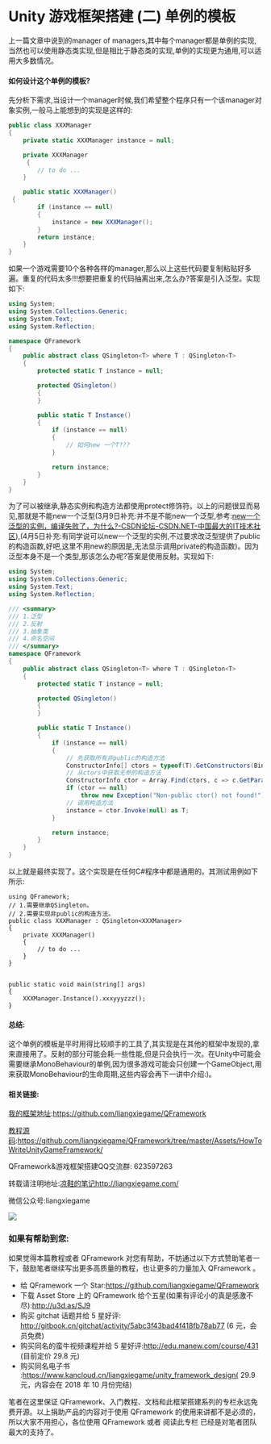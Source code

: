 # Unity 游戏框架搭建 (二) 单例的模板

上一篇文章中说到的manager of managers,其中每个manager都是单例的实现,当然也可以使用静态类实现,但是相比于静态类的实现,单例的实现更为通用,可以适用大多数情况。

#### 如何设计这个单例的模板?

先分析下需求,当设计一个manager时候,我们希望整个程序只有一个该manager对象实例,一般马上能想到的实现是这样的:

```c#
public class XXXManager 
{
    private static XXXManager instance = null;

    private XXXManager
     {
        // to do ...
    }

    public static XXXManager()
 {
        if (instance == null)
        {
            instance = new XXXManager();
        }
        return instance;
    }
}
```
如果一个游戏需要10个各种各样的manager,那么以上这些代码要复制粘贴好多遍。重复的代码太多!!!想要把重复的代码抽离出来,怎么办?答案是引入泛型。实现如下:

```C#
using System;  
using System.Collections.Generic;  
using System.Text;  
using System.Reflection;

namespace QFramework 
{  
    public abstract class QSingleton<T> where T : QSingleton<T>
    {
        protected static T instance = null;

        protected QSingleton()
        {
        }

        public static T Instance()
        {
            if (instance == null)
            {
                // 如何new 一个T???
            }

            return instance;
        }
    }
}
```
为了可以被继承,静态实例和构造方法都使用protect修饰符。以上的问题很显而易见,那就是不能new一个泛型(3月9日补充:并不是不能new一个泛型,参考:[new一个泛型的实例，编译失败了，为什么?-CSDN论坛-CSDN.NET-中国最大的IT技术社区](http://bbs.csdn.net/topics/390911693)),(4月5日补充:有同学说可以new一个泛型的实例,不过要求改泛型提供了public的构造函数,好吧,这里不用new的原因是,无法显示调用private的构造函数)。因为泛型本身不是一个类型,那该怎么办呢?答案是使用反射。实现如下:

```C#
using System;  
using System.Collections.Generic;  
using System.Text;  
using System.Reflection;

/// <summary>
/// 1.泛型
/// 2.反射
/// 3.抽象类
/// 4.命名空间
/// </summary>
namespace QFramework 
{  
    public abstract class QSingleton<T> where T : QSingleton<T>
    {
        protected static T instance = null;

        protected QSingleton()
        {
        }

        public static T Instance()
        {
            if (instance == null)
            {
                // 先获取所有非public的构造方法
                ConstructorInfo[] ctors = typeof(T).GetConstructors(BindingFlags.Instance | BindingFlags.NonPublic);
                // 从ctors中获取无参的构造方法
                ConstructorInfo ctor = Array.Find(ctors, c => c.GetParameters().Length == 0);
                if (ctor == null)
                    throw new Exception("Non-public ctor() not found!");
                // 调用构造方法
                instance = ctor.Invoke(null) as T;
            }

            return instance;
        }
    }
}
```

以上就是最终实现了。这个实现是在任何C#程序中都是通用的。其测试用例如下所示:

```
using QFramework;  
// 1.需要继承QSingleton。
// 2.需要实现非public的构造方法。
public class XXXManager : QSingleton<XXXManager> 
{  
    private XXXManager() 
    {
        // to do ...
    }
}


public static void main(string[] args)  
{
    XXXManager.Instance().xxxyyyzzz();
}
```
#### 总结:
这个单例的模板是平时用得比较顺手的工具了,其实现是在其他的框架中发现的,拿来直接用了。反射的部分可能会耗一些性能,但是只会执行一次。在Unity中可能会需要继承MonoBehaviour的单例,因为很多游戏可能会只创建一个GameObject,用来获取MonoBehaviour的生命周期,这些内容会再下一讲中介绍:)。

#### 相关链接:

[我的框架地址](https://github.com/liangxiegame/QFramework):https://github.com/liangxiegame/QFramework

[教程源码](https://github.com/liangxiegame/QFramework/tree/master/Assets/HowToWriteUnityGameFramework):https://github.com/liangxiegame/QFramework/tree/master/Assets/HowToWriteUnityGameFramework/

QFramework&游戏框架搭建QQ交流群: 623597263

转载请注明地址:[凉鞋的笔记](http://liangxiegame.com/)http://liangxiegame.com/

微信公众号:liangxiegame

![](http://liangxiegame.com/content/images/2017/06/qrcode_for_gh_32f0f3669ac8_430.jpg)

### 如果有帮助到您:

如果觉得本篇教程或者 QFramework 对您有帮助，不妨通过以下方式赞助笔者一下，鼓励笔者继续写出更多高质量的教程，也让更多的力量加入 QFramework 。

- 给 QFramework 一个 Star:https://github.com/liangxiegame/QFramework
- 下载 Asset Store 上的 QFramework 给个五星(如果有评论小的真是感激不尽):http://u3d.as/SJ9
- 购买 gitchat 话题并给 5 星好评: http://gitbook.cn/gitchat/activity/5abc3f43bad4f418fb78ab77 (6 元，会员免费)
- 购买同名的蛮牛视频课程并给 5 星好评:http://edu.manew.com/course/431 (目前定价 29.8 元)
- 购买同名电子书 :https://www.kancloud.cn/liangxiegame/unity_framework_design( 29.9 元，内容会在 2018 年 10 月份完结)

笔者在这里保证 QFramework、入门教程、文档和此框架搭建系列的专栏永远免费开源。以上捐助产品的内容对于使用 QFramework 的使用来讲都不是必须的，所以大家不用担心，各位使用 QFramework 或者 阅读此专栏 已经是对笔者团队最大的支持了。